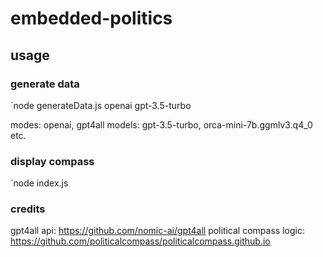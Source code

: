 # embedded-politics

## usage

### generate data

`node generateData.js openai gpt-3.5-turbo

modes: openai, gpt4all
models: gpt-3.5-turbo, orca-mini-7b.ggmlv3.q4_0 etc.

### display compass
`node index.js

### credits
gpt4all api: https://github.com/nomic-ai/gpt4all
political compass logic: https://github.com/politicalcompass/politicalcompass.github.io


